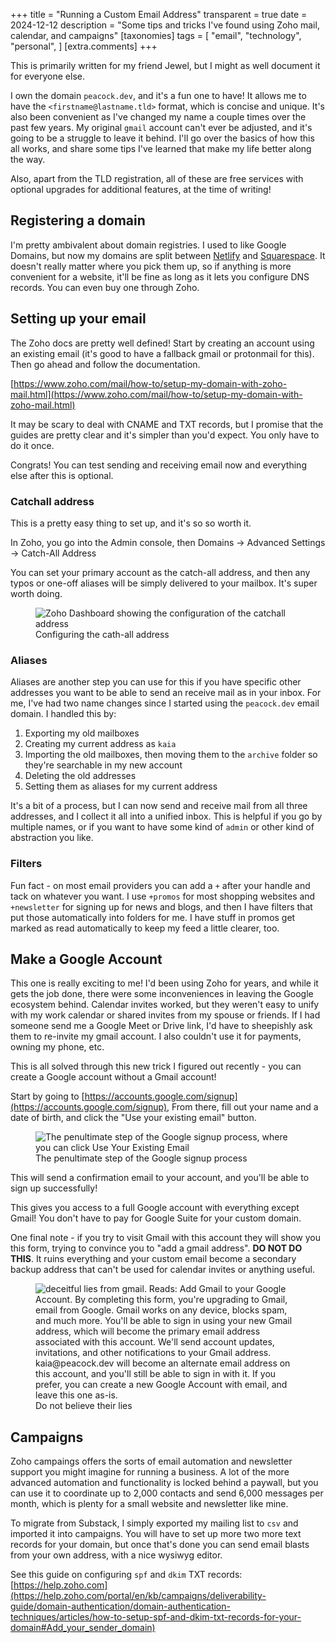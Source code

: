 +++
title = "Running a Custom Email Address"
transparent = true
date = 2024-12-12
description = "Some tips and tricks I've found using Zoho mail, calendar, and campaigns"
[taxonomies]
tags = [
    "email",
    "technology",
    "personal",
  ]
[extra.comments]
+++

This is primarily written for my friend Jewel, but I might as well document it for everyone else.

I own the domain `peacock.dev`, and it's a fun one to have! It allows me to have the `<firstname@lastname.tld>` format, which is concise and unique. It's also been convenient as I've changed my name a couple times over the past few years. My original `gmail` account can't ever be adjusted, and it's going to be a struggle to leave it behind. I'll go over the basics of how this all works, and share some tips I've learned that make my life better along the way.

Also, apart from the TLD registration, all of these are free services with optional upgrades for additional features, at the time of writing!

## Registering a domain

I'm pretty ambivalent about domain registries. I used to like Google Domains, but now my domains are split between [Netlify](https://app.netlify.com) and [Squarespace](https://domains.squarespace.com/). It doesn't really matter where you pick them up, so if anything is more convenient for a website, it'll be fine as long as it lets you configure DNS records. You can even buy one through Zoho.

## Setting up your email

The Zoho docs are pretty well defined! Start by creating an account using an existing email (it's good to have a fallback gmail or protonmail for this). Then go ahead and follow the documentation.

[https://www.zoho.com/mail/how-to/setup-my-domain-with-zoho-mail.html](https://www.zoho.com/mail/how-to/setup-my-domain-with-zoho-mail.html)

It may be scary to deal with CNAME and TXT records, but I promise that the guides are pretty clear and it's simpler than you'd expect. You only have to do it once.

Congrats! You can test sending and receiving email now and everything else after this is optional.

### Catchall address

This is a pretty easy thing to set up, and it's so so worth it.

In Zoho, you go into the Admin console, then Domains -> Advanced Settings -> Catch-All Address

You can set your primary account as the catch-all address, and then any typos or one-off aliases will be simply delivered to your mailbox. It's super worth doing.

<figure >
  <img src="catchall.png" alt="Zoho Dashboard showing the configuration of the catchall address" style="max-height: 450px"/>
  <figcaption>Configuring the cath-all address</figcaption>
</figure>

### Aliases

Aliases are another step you can use for this if you have specific other addresses you want to be able to send an receive mail as in your inbox. For me, I've had two name changes since I started using the `peacock.dev` email domain. I handled this by:

1. Exporting my old mailboxes
2. Creating my current address as `kaia`
3. Importing the old mailboxes, then moving them to the `archive` folder so they're searchable in my new account
4. Deleting the old addresses
5. Setting them as aliases for my current address

It's a bit of a process, but I can now send and receive mail from all three addresses, and I collect it all into a unified inbox. This is helpful if you go by multiple names, or if you want to have some kind of `admin` or other kind of abstraction you like.

### Filters

Fun fact - on most email providers you can add a `+` after your handle and tack on whatever you want. I use `+promos` for most shopping websites and `+newsletter` for signing up for news and blogs, and then I have filters that put those automatically into folders for me. I have stuff in promos get marked as read automatically to keep my feed a little clearer, too.

## Make a Google Account

This one is really exciting to me! I'd been using Zoho for years, and while it gets the job done, there were some inconveniences in leaving the Google ecosystem behind. Calendar invites worked, but they weren't easy to unify with my work calendar or shared invites from my spouse or friends. If I had someone send me a Google Meet or Drive link, I'd have to sheepishly ask them to re-invite my gmail account. I also couldn't use it for payments, owning my phone, etc.

This is all solved through this new trick I figured out recently - you can create a Google account without a Gmail account!

Start by going to [https://accounts.google.com/signup](https://accounts.google.com/signup), From there, fill out your name and a date of birth, and click the "Use your existing email" button.

<figure >
  <img src="use-existing.png" alt="The penultimate step of the Google signup process, where you can click Use Your Existing Email" style="max-height: 450px"/>
  <figcaption>The penultimate step of the Google signup process</figcaption>
</figure>

This will send a confirmation email to your account, and you'll be able to sign up successfully!

This gives you access to a full Google account with everything except Gmail! You don't have to pay for Google Suite for your custom domain.

One final note - if you try to visit Gmail with this account they will show you this form, trying to convince you to "add a gmail address". **DO NOT DO THIS**. It ruins everything and your custom email become a secondary backup address that can't be used for calendar invites or anything useful.

<figure >
  <img src="gmail-lies.png" alt="deceitful lies from gmail. Reads:  Add Gmail to your Google Account. By completing this form, you're upgrading to Gmail, email from Google. Gmail works on any device, blocks spam, and much more. You'll be able to sign in using your new Gmail address, which will become the primary email address associated with this account. We'll send account updates, invitations, and other notifications to your Gmail address. kaia@peacock.dev will become an alternate email address on this account, and you'll still be able to sign in with it. If you prefer, you can create a new Google Account with email, and leave this one as-is." style="max-height: 450px"/>
  <figcaption>Do not believe their lies</figcaption>
</figure>

## Campaigns

Zoho campaings offers the sorts of email automation and newsletter support you might imagine for running a business. A lot of the more advanced automation and functionality is locked behind a paywall, but you can use it to coordinate up to 2,000 contacts and send 6,000 messages per month, which is plenty for a small website and newsletter like mine.

To migrate from Substack, I simply exported my mailing list to `csv` and imported it into campaigns. You will have to set up more two more text records for your domain, but once that's done you can send email blasts from your own address, with a nice wysiwyg editor.

See this guide on configuring `spf` and `dkim` TXT records: [https://help.zoho.com](https://help.zoho.com/portal/en/kb/campaigns/deliverability-guide/domain-authentication/domain-authentication-techniques/articles/how-to-setup-spf-and-dkim-txt-records-for-your-domain#Add_your_sender_domain)
